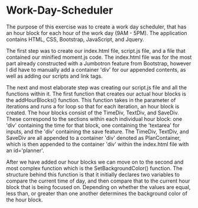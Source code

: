 # Work-Day-Scheduler

The purpose of this exercise was to create a work day scheduler, that has an hour block for each hour of the work day (9AM - 5PM). The application contains HTML, CSS, Bootstrap, JavaScript, and Jquery.

The first step was to create our index.html file, script.js file, and a file that contained our minified moment.js code. The index.html file was for the most part already constructed with a Jumbotron feature from Bootstrap, however I did have to manually add a container 'div' for our appended contents, as well as adding our scripts and link tags.

The next and most elaborate step was creating our script.js file and all the functions within it. The first function that creates our actual hour blocks is the addHourBlocks() function. This function takes in the parameter of iterations and runs a for loop so that for each iteration, an hour block is created. The hour blocks consist of the TimeDiv, TextDiv, and SaveDiv. These correspond to the sections within each individual hour block: one 'div' containing the time for that block, one containing the 'textarea' for inputs, and the 'div' containing the save feature. The TimeDiv, TextDiv, and SaveDiv are all appended to a container 'div' denoted as PlanContainer, which is then appended to the container 'div' within the index.html file with an id='planner'. 

After we have added our hour blocks we can move on to the second and most complex function which is the SetBackgroundColor() function. The structure behind this function is that it initially declares two variables to compare the current time of day, and then compare that to the current hour block that is being focused on. Depending on whether the values are equal, less than, or greater than one another determines the background color of the hour block. 
